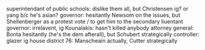 superintendant of public schools: dislike them all, but Christensen ig? or yang b/c he's asian?
governor: hesitantly Newsom on the issues, but Shellenberger as a protest vote / to get him to the secondary
liuentant governor: irrelavent, ig Kounalakis: hasn't killed anybody
attorney general: Bonta hesitantly (he's the dem afterall), but Schubert strategically
controller: glazer ig
house district 76: Manscheain actually, Cutter strategically
